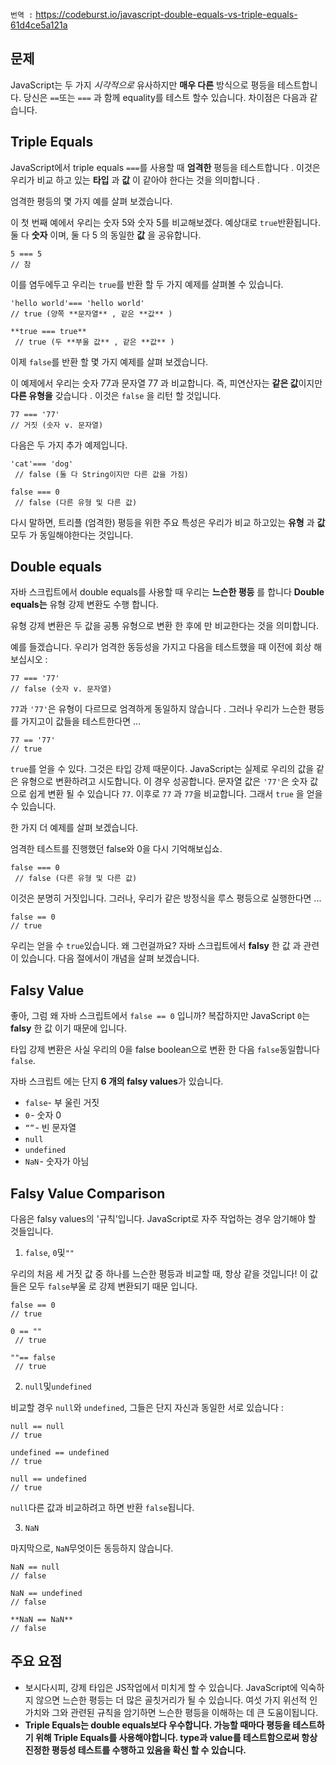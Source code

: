`번역 :` https://codeburst.io/javascript-double-equals-vs-triple-equals-61d4ce5a121a

## 문제

JavaScript는 두 가지 _시각적으로_ 유사하지만 **매우 다른** 방식으로 평등을 테스트합니다. 당신은 `==`또는 `===` 과 함께 equality를 테스트 할수 있습니다. 차이점은 다음과 같습니다.

## Triple Equals

JavaScript에서 triple equals `===`를 사용할 때 **엄격한** 평등을 테스트합니다 . 이것은 우리가 비교 하고 있는 **타입** 과 **값** 이 같아야 한다는 것을 의미합니다 .

엄격한 평등의 몇 가지 예를 살펴 보겠습니다.

이 첫 번째 예에서 우리는 숫자 5와 숫자 5를 비교해보겠다. 예상대로 `true`반환됩니다. 둘 다 **숫자** 이며, 둘 다 5 의 동일한 **값** 을 공유합니다.

```
5 === 5   
// 참
```

이를 염두에두고 우리는 `true`를 반환 할 두 가지 예제를 살펴볼 수 있습니다.

```
'hello world'=== 'hello world'   
// true (양쪽 **문자열** , 같은 **값** )

**true === true**  
 // true (두 **부울 값** , 같은 **값** )
```

 이제 `false`를 반환 할 몇 가지 예제를 살펴 보겠습니다.

이 예제에서 우리는 숫자 77과 문자열 77 과 비교합니다. 즉, 피연산자는 **같은 값**이지만 **다른 유형을** 갖습니다 . 이것은 `false` 을 리턴 할 것입니다.

```
77 === '77'
// 거짓 (숫자 v. 문자열)
```

다음은 두 가지 추가 예제입니다.

```
'cat'=== 'dog'
 // false (둘 다 String이지만 다른 값을 가짐)

false === 0  
 // false (다른 유형 및 다른 값)
```
 다시 말하면,  트리플 (엄격한) 평등을 위한 주요 특성은 우리가 비교 하고있는 **유형** 과 **값**  모두 가 동일해야한다는 것입니다.

## Double equals

자바 스크립트에서 double equals를 사용할 때 우리는 **느슨한 평등** 를 합니다 **Double equals는** 유형 강제 변환도 수행 합니다.

유형 강제 변환은 두 값을 공통 유형으로 변환 한 후에 만 비교한다는 것을 의미합니다.

예를 들겠습니다. 우리가 엄격한 동등성을 가지고 다음을 테스트했을 때 이전에 회상 해보십시오 :

```
77 === '77'
// false (숫자 v. 문자열)
```

`77`과 `'77'`은 유형이 다르므로 엄격하게 동일하지 않습니다 . 그러나 우리가 느슨한 평등를 가지고이 값들을 테스트한다면 ...

```
77 == '77'
// true
```

`true`를 얻을 수 있다. 그것은 타입 강제 때문이다.  JavaScript는 실제로 우리의 값을 같은 유형으로 변환하려고 시도합니다. 이 경우 성공합니다. 문자열 값은 `'77'`은  숫자 값으로 쉽게 변환 될 수 있습니다 `77`. 이후로 `77` 과  `77`을 비교합니다. 그래서 `true` 을 얻을 수 있습니다.

한 가지 더 예제를 살펴 보겠습니다.

엄격한 테스트를 진행했던 false와 0을 다시 기억해보십쇼.

```
false === 0  
 // false (다른 유형 및 다른 값)
```

이것은 분명히 거짓입니다. 그러나, 우리가 같은 방정식을 루스 평등으로 실행한다면 ...

```
false == 0   
// true
```

우리는 얻을 수 `true`있습니다. 왜 그런걸까요?  자바 스크립트에서 **falsy** 한 값 과 관련이 있습니다. 다음 절에서이 개념을 살펴 보겠습니다.

## Falsy Value

좋아, 그럼 왜 자바 스크립트에서 `false == 0` 입니까? 복잡하지만 JavaScript `0`는 **falsy** 한 값 이기 때문에 입니다.

타입 강제 변환은 사실 우리의 0을 false boolean으로 변환 한 다음 `false`동일합니다 `false`.

자바 스크립트 에는 단지 **6 개의 falsy values**가 있습니다.


-   `false`- 부 울린 거짓
-   `0` - 숫자 0
-   `“”` - 빈 문자열
-   `null`
-   `undefined`
-   `NaN` - 숫자가 아님

## Falsy Value Comparison

다음은 falsy values의 '규칙'입니다. JavaScript로 자주 작업하는 경우 암기해야 할 것들입니다.

1.  `false`, `0`및`""`

우리의 처음 세 거짓 값 중 하나를 느슨한 평등과 비교할 때, 항상 같을 것입니다! 이 값들은 모두 `false`부울 로 강제 변환되기 때문 입니다.

```
false == 0
// true

0 == ""
 // true

""== false
 // true
```

2. `null`및`undefined`

비교할 경우 `null`와 `undefined`, 그들은 단지 자신과 동일한 서로 있습니다 :

```
null == null  
// true

undefined == undefined  
// true

null == undefined  
// true
```

`null`다른 값과 비교하려고 하면 반환 `false`됩니다.

3. `NaN`

마지막으로, `NaN`무엇이든 동등하지 않습니다. 

```
NaN == null  
// false

NaN == undefined  
// false

**NaN == NaN**  
// false
```

## 주요 요점

-   보시다시피, 강제 타입은 JS작업에서 미치게 할 수 있습니다.  JavaScript에 익숙하지 않으면 느슨한 평등는 더 많은 골칫거리가 될 수 있습니다. 여섯 가지 위선적 인 가치와 그와 관련된 규칙을 암기하면 느슨한 평등을 이해하는 데 큰 도움이됩니다.
-   **Triple Equals는 double equals보다 우수합니다. 가능할 때마다 평등을 테스트하기 위해 Triple Equals를 사용해야합니다. type과 value를 테스트함으로써 항상 진정한 평등성 테스트를 수행하고 있음을 확신 할 수 있습니다.**
